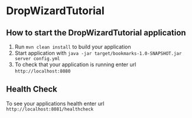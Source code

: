 # DropWizardTutorial

How to start the DropWizardTutorial application
---

1. Run `mvn clean install` to build your application
1. Start application with `java -jar target/bookmarks-1.0-SNAPSHOT.jar server config.yml`
1. To check that your application is running enter url `http://localhost:8080`

Health Check
---

To see your applications health enter url `http://localhost:8081/healthcheck`

